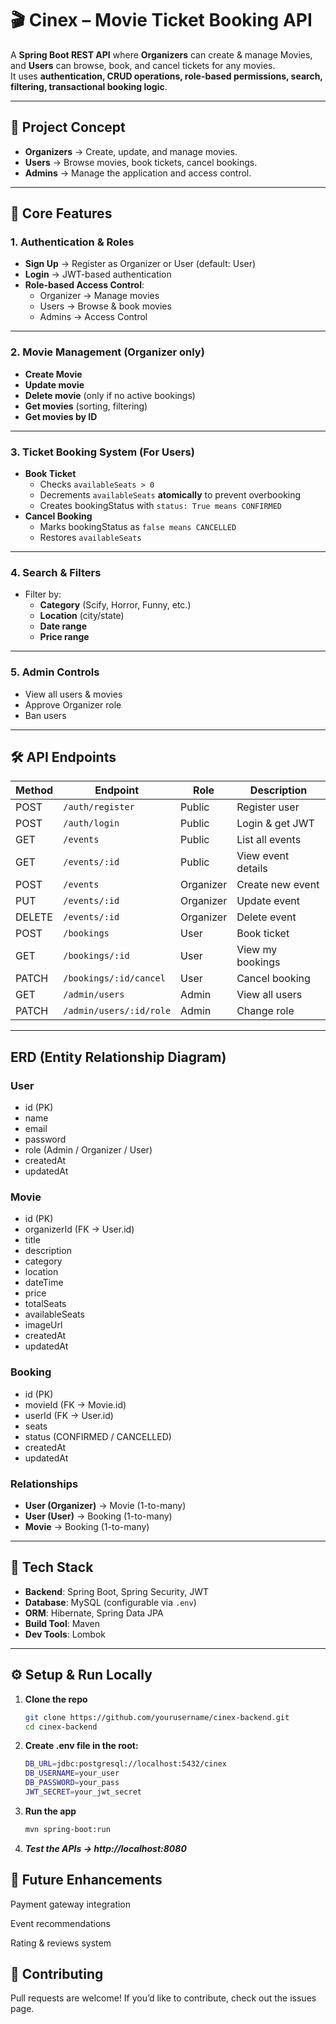 # 🎬 Cinex – Movie Ticket Booking API

A **Spring Boot REST API** where **Organizers** can create & manage Movies, and **Users** can browse, book, and cancel tickets for any movies.  
It uses **authentication, CRUD operations, role-based permissions, search, filtering, transactional booking logic**.

---

## 📌 Project Concept

- **Organizers** → Create, update, and manage movies.
- **Users** → Browse movies, book tickets, cancel bookings.
- **Admins** → Manage the application and access control.

---

## 📂 Core Features

###  1. Authentication & Roles
- **Sign Up** → Register as Organizer or User (default: User)
- **Login** → JWT-based authentication
- **Role-based Access Control**:
    - Organizer → Manage movies
    - Users → Browse & book movies
    - Admins → Access Control


---

###  2. Movie Management (Organizer only)
- **Create Movie**
- **Update movie**
- **Delete movie** (only if no active bookings)
- **Get movies** (sorting, filtering)
- **Get movies by ID**

---

###  3. Ticket Booking System (For Users)
- **Book Ticket**
    - Checks `availableSeats > 0`
    - Decrements `availableSeats` **atomically** to prevent overbooking
    - Creates bookingStatus with `status: True means CONFIRMED`
- **Cancel Booking**
    - Marks bookingStatus as `false means CANCELLED`
    - Restores `availableSeats`

---

###  4. Search & Filters
- Filter by:
    - **Category** (Scify, Horror, Funny, etc.)
    - **Location** (city/state)
    - **Date range**
    - **Price range**

---

### 5. Admin Controls
- View all users & movies
- Approve Organizer role
- Ban users

---

## 🛠 API Endpoints

| Method | Endpoint                | Role      | Description             |
|--------|-------------------------|-----------|-------------------------|
| POST   | `/auth/register`        | Public    | Register user           |
| POST   | `/auth/login`           | Public    | Login & get JWT         |
| GET    | `/events`               | Public    | List all events         |
| GET    | `/events/:id`           | Public    | View event details      |
| POST   | `/events`               | Organizer | Create new event        |
| PUT    | `/events/:id`           | Organizer | Update event            |
| DELETE | `/events/:id`           | Organizer | Delete event            |
| POST   | `/bookings`             | User      | Book ticket             |
| GET    | `/bookings/:id`         | User      | View my bookings        |
| PATCH  | `/bookings/:id/cancel`  | User      | Cancel booking          |
| GET    | `/admin/users`          | Admin     | View all users          |
| PATCH  | `/admin/users/:id/role` | Admin     | Change role             |

---

## ERD (Entity Relationship Diagram)

### **User**
- id (PK)
- name
- email
- password
- role (Admin / Organizer / User)
- createdAt
- updatedAt

### **Movie**
- id (PK)
- organizerId (FK → User.id)
- title
- description
- category
- location
- dateTime
- price
- totalSeats
- availableSeats
- imageUrl
- createdAt
- updatedAt

### **Booking**
- id (PK)
- movieId (FK → Movie.id)
- userId (FK → User.id)
- seats
- status (CONFIRMED / CANCELLED)
- createdAt
- updatedAt


### **Relationships**
- **User (Organizer)** → Movie (1-to-many)
- **User (User)** → Booking (1-to-many)
- **Movie** → Booking (1-to-many)

---

## 🚀 Tech Stack
- **Backend**: Spring Boot, Spring Security, JWT
- **Database**: MySQL (configurable via `.env`)
- **ORM**: Hibernate, Spring Data JPA
- **Build Tool**: Maven
- **Dev Tools**: Lombok

---

## ⚙️ Setup & Run Locally

1. **Clone the repo**
   ```bash
   git clone https://github.com/yourusername/cinex-backend.git
   cd cinex-backend
   

2. **Create .env file in the root:**

    ```bash
    DB_URL=jdbc:postgresql://localhost:5432/cinex
    DB_USERNAME=your_user
    DB_PASSWORD=your_pass
    JWT_SECRET=your_jwt_secret


3. **Run the app**

    ```bash
    mvn spring-boot:run


4. ***Test the APIs → http://localhost:8080***

## 📌 Future Enhancements

Payment gateway integration

Event recommendations

Rating & reviews system

## 🤝 Contributing

Pull requests are welcome! If you’d like to contribute, check out the issues page.



